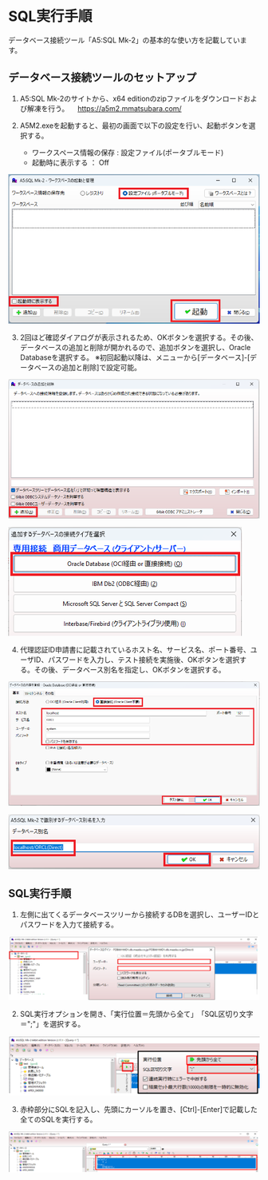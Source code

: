 # SQL実行手順

データベース接続ツール「A5:SQL Mk-2」の基本的な使い方を記載しています。

## データベース接続ツールのセットアップ

1. A5:SQL Mk-2のサイトから、x64 editionのzipファイルをダウンロードおよび解凍を行う。
　https://a5m2.mmatsubara.com/

2. A5M2.exeを起動すると、最初の画面で以下の設定を行い、起動ボタンを選択する。
   - ワークスペース情報の保存 : 設定ファイル(ポータブルモード)
   - 起動時に表示する ： Off

![alt text](image/SQL実行手順/image.png)

3. 2回ほど確認ダイアログが表示されるため、OKボタンを選択する。その後、データベースの追加と削除が開かれるので、追加ボタンを選択し、Oracle Databaseを選択する。
※初回起動以降は、メニューから[データベース]-[データベースの追加と削除]で設定可能。

![alt text](image/SQL実行手順/image-1.png)

![alt text](image/SQL実行手順/image-2.png)

4. 代理認証ID申請書に記載されているホスト名、サービス名、ポート番号、ユーザID、パスワードを入力し、テスト接続を実施後、OKボタンを選択する。その後、データベース別名を指定し、OKボタンを選択する。

![alt text](image/SQL実行手順/image-3.png)

![alt text](image/SQL実行手順/image-4.png)

## SQL実行手順

1. 左側に出てくるデータベースツリーから接続するDBを選択し、ユーザーIDとパスワードを入力て接続する。

![alt text](image/SQL実行手順/image-5.png)

2. SQL実行オプションを開き、「実行位置＝先頭から全て」　「SQL区切り文字＝";"」を選択する。

![alt text](image/SQL実行手順/image-6.png)

3. 赤枠部分にSQLを記入し、先頭にカーソルを置き、[Ctrl]-[Enter]で記載した全てのSQLを実行する。

![alt text](image/SQL実行手順/image-7.png)

